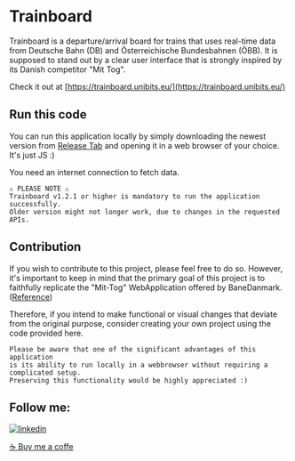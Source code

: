 
# Trainboard

Trainboard is a departure/arrival board for trains that uses real-time data from Deutsche Bahn (DB) and Österreichische Bundesbahnen (ÖBB). It is supposed to stand out by a clear user interface that is strongly inspired by its Danish competitor "Mit Tog".

Check it out at [https://trainboard.unibits.eu/](https://trainboard.unibits.eu/)

## Run this code
You can run this application locally by simply downloading the newest version from [Release Tab](https://github.com/hoolycrash/trainboard/releases) and opening it in a web browser of your choice.
It's just JS :)

You need an internet connection to fetch data.

```
⚠️ PLEASE NOTE ⚠️
Trainboard v1.2.1 or higher is mandatory to run the application successfully. 
Older version might not longer work, due to changes in the requested APIs.

```

## Contribution
If you wish to contribute to this project, please feel free to do so. However, it's important to keep in mind that the primary goal of this project is to faithfully replicate the "Mit-Tog" WebApplication offered by BaneDanmark. ([Reference](https://www.mit-tog.dk/en))

Therefore, if you intend to make functional or visual changes that deviate from the original purpose, consider creating your own project using the code provided here.

```
Please be aware that one of the significant advantages of this application
is its ability to run locally in a webbrowser without requiring a complicated setup.
Preserving this functionality would be highly appreciated :)
```

## Follow me:
[![linkedin](https://img.shields.io/badge/twitter-1DA1F2?style=for-the-badge&logo=twitter&logoColor=white)](https://twitter.com/SBahnFahrer)

[☕ Buy me a coffe](https://www.buymeacoffee.com/felixnietzold)
